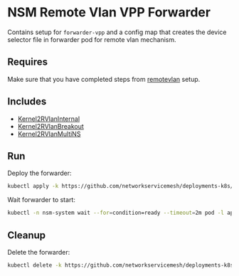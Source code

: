 # NSM Remote Vlan VPP Forwarder

Contains setup for `forwarder-vpp` and a config map that creates the device selector file in forwarder pod for remote vlan mechanism.

## Requires

Make sure that you have completed steps from [remotevlan](../../remotevlan) setup.

## Includes

- [Kernel2RVlanInternal](../../use-cases/Kernel2RVlanInternal)
- [Kernel2RVlanBreakout](../../use-cases/Kernel2RVlanBreakout)
- [Kernel2RVlanMultiNS](../../use-cases/Kernel2RVlanMultiNS)

## Run

Deploy the forwarder:

```bash
kubectl apply -k https://github.com/networkservicemesh/deployments-k8s/examples/remotevlan/rvlanvpp?ref=c0902385fddb7aeb12f0003909f4e781cf2dffcd
```

Wait forwarder to start:

```bash
kubectl -n nsm-system wait --for=condition=ready --timeout=2m pod -l app=forwarder-vpp
```

## Cleanup

Delete the forwarder:

```bash
kubectl delete -k https://github.com/networkservicemesh/deployments-k8s/examples/remotevlan/rvlanvpp?ref=c0902385fddb7aeb12f0003909f4e781cf2dffcd
```
